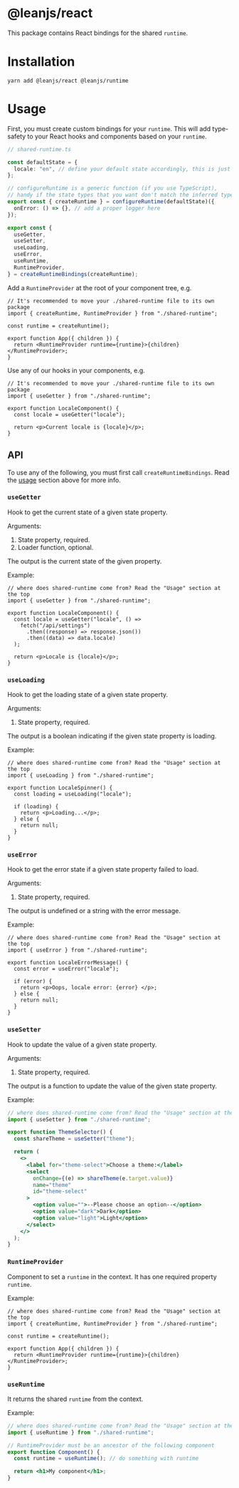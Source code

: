 # @leanjs/react

This package contains React bindings for the shared `runtime`.

# Installation

`yarn add @leanjs/react @leanjs/runtime`

# Usage

First, you must create custom bindings for your `runtime`. This will add type-safety to your React hooks and components based on your `runtime`.

```ts
// shared-runtime.ts

const defaultState = {
  locale: "en", // define your default state accordingly, this is just an example
};

// configureRuntime is a generic function (if you use TypeScript),
// handy if the state types that you want don't match the inferred types from defaultState
export const { createRuntime } = configureRuntime(defaultState)({
  onError: () => {}, // add a proper logger here
});

export const {
  useGetter,
  useSetter,
  useLoading,
  useError,
  useRuntime,
  RuntimeProvider,
} = createRuntimeBindings(createRuntime);
```

Add a `RuntimeProvider` at the root of your component tree, e.g.

```tsx
// It's recommended to move your ./shared-runtime file to its own package
import { createRuntime, RuntimeProvider } from "./shared-runtime";

const runtime = createRuntime();

export function App({ children }) {
  return <RuntimeProvider runtime={runtime}>{children}</RuntimeProvider>;
}
```

Use any of our hooks in your components, e.g.

```tsx
// It's recommended to move your ./shared-runtime file to its own package
import { useGetter } from "./shared-runtime";

export function LocaleComponent() {
  const locale = useGetter("locale");

  return <p>Current locale is {locale}</p>;
}
```

## API

To use any of the following, you must first call `createRuntimeBindings`. Read the [usage](#usage) section above for more info.

### `useGetter`

Hook to get the current state of a given state property.

Arguments:

1. State property, required.
2. Loader function, optional.

The output is the current state of the given property.

Example:

```tsx
// where does shared-runtime come from? Read the "Usage" section at the top
import { useGetter } from "./shared-runtime";

export function LocaleComponent() {
  const locale = useGetter("locale", () =>
    fetch("/api/settings")
      .then((response) => response.json())
      .then((data) => data.locale)
  );

  return <p>Locale is {locale}</p>;
}
```

### `useLoading`

Hook to get the loading state of a given state property.

Arguments:

1. State property, required.

The output is a boolean indicating if the given state property is loading.

Example:

```tsx
// where does shared-runtime come from? Read the "Usage" section at the top
import { useLoading } from "./shared-runtime";

export function LocaleSpinner() {
  const loading = useLoading("locale");

  if (loading) {
    return <p>Loading...</p>;
  } else {
    return null;
  }
}
```

### `useError`

Hook to get the error state if a given state property failed to load.

Arguments:

1. State property, required.

The output is undefined or a string with the error message.

Example:

```tsx
// where does shared-runtime come from? Read the "Usage" section at the top
import { useError } from "./shared-runtime";

export function LocaleErrorMessage() {
  const error = useError("locale");

  if (error) {
    return <p>Oops, locale error: {error} </p>;
  } else {
    return null;
  }
}
```

### `useSetter`

Hook to update the value of a given state property.

Arguments:

1. State property, required.

The output is a function to update the value of the given state property.

Example:

```jsx
// where does shared-runtime come from? Read the "Usage" section at the top
import { useSetter } from "./shared-runtime";

export function ThemeSelector() {
  const shareTheme = useSetter("theme");

  return (
    <>
      <label for="theme-select">Choose a theme:</label>
      <select
        onChange={(e) => shareTheme(e.target.value)}
        name="theme"
        id="theme-select"
      >
        <option value="">--Please choose an option--</option>
        <option value="dark">Dark</option>
        <option value="light">Light</option>
      </select>
    </>
  );
}
```

### `RuntimeProvider`

Component to set a `runtime` in the context. It has one required property `runtime`.

Example:

```tsx
// where does shared-runtime come from? Read the "Usage" section at the top
import { createRuntime, RuntimeProvider } from "./shared-runtime";

const runtime = createRuntime();

export function App({ children }) {
  return <RuntimeProvider runtime={runtime}>{children}</RuntimeProvider>;
}
```

### `useRuntime`

It returns the shared `runtime` from the context.

Example:

```jsx
// where does shared-runtime come from? Read the "Usage" section at the top
import { useRuntime } from "./shared-runtime";

// RuntimeProvider must be an ancestor of the following component
export function Component() {
  const runtime = useRuntime(); // do something with runtime

  return <h1>My component</h1>;
}
```
